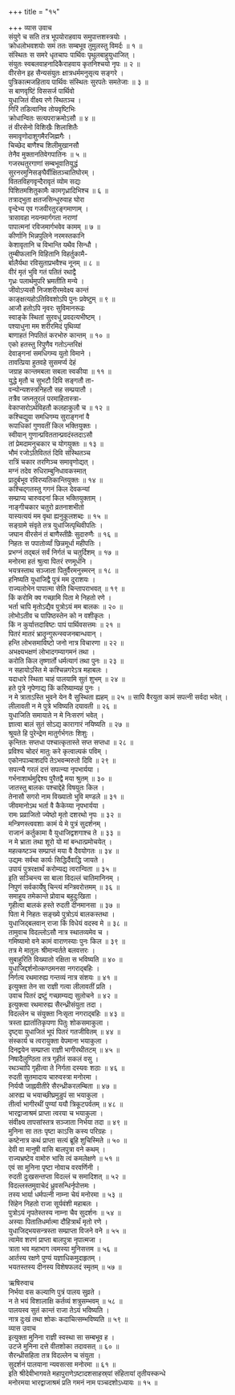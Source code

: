 +++
title = "१५"

+++
व्यास उवाच  
संयुगे च सति तत्र भूपयोराहवाय समुपात्तशस्त्रयोः ।  
क्रोधलोभवशयोः समं ततः सम्बभूव तुमुलस्तु विमर्दः ॥ १ ॥  
संस्थितः स समरे धृतचापः पार्थिवः पृथुलबाहुयुधाजित् ।  
संयुतः स्वबलवाहनादिकैराहवाय कृतनिश्चयो नृपः ॥ २ ॥  
वीरसेन इह सैन्यसंयुतः क्षात्रधर्ममनुसृत्य सङ्गरे ।  
पुत्रिकात्मजहिताय पार्थिवः संस्थितः सुरपतेः समतेजाः ॥ ३ ॥  
स बाणवृष्टिं विससर्ज पार्थिवो  
     युधाजितं वीक्ष्य रणे स्थितञ्च ।  
गिरिं तडित्वानिव तोयवृष्टिभिः  
     क्रोधान्वितः सत्यपराक्रमोऽसौ ॥ ४ ॥  
तं वीरसेनो विशिखैः शिलाशितैः  
     समावृणोदाशुगमैरजिह्मगैः ।  
चिच्छेद बाणैश्च शिलीमुखानसौ  
     तेनैव मुक्तानतिवेगपातिनः ॥ ५ ॥  
गजरथतुरगाणां सम्बभूवातियुद्धं  
     सुरनरमुनिसङ्घैर्वीक्षितञ्चातिघोरम् ।  
विततविहगवृन्दैरावृतं व्योम सद्यः  
     पिशितमशितुकामैः कामगृध्रादिभिश्च ॥ ६ ॥  
तत्राद्‌भुता क्षतजसिन्धुरुवाह घोरा  
     वृन्देभ्य एव गजवीरतुरङ्गमाणाम् ।  
त्रासावहा नयनमार्गगता नराणां  
     पापात्मनां रविजमार्गभवेव कामम् ॥ ७ ॥  
कीर्णानि भिन्नपुलिने नरमस्तकानि  
     केशावृतानि च विभान्ति यथैव सिन्धौ ।  
तुम्बीफलानि विहितानि विहर्तुकामै-  
     र्बालैर्यथा रविसुताप्रभवैश्च नूनम् ॥ ८ ॥  
वीरं मृतं भुवि गतं पतितं रथाद्वै  
     गृध्रः पलार्थमुपरि भ्रमतीति मन्ये ।  
जीवोऽप्यसौ निजशरीरमवेक्ष्य कान्तं  
     काङ्क्षत्यहोऽतिविवशोऽपि पुनः प्रवेष्टुम् ॥ ९ ॥  
आजौ हतोऽपि नृवरः सुविमानरूढः  
     स्वाङ्के स्थितां सुरवधूं प्रवदत्यभीष्टम् ।  
पश्याधुना मम शरीरमिदं पृथिव्यां  
     बाणाहतं निपतितं करभोरु कान्तम् ॥ १० ॥  
एको हतस्तु रिपुणैव गतोऽन्तरिक्षं  
     देवाङ्गनां समधिगम्य युतो विमाने ।  
तावत्प्रिया हुतवहे सुसमर्प्य देहं  
     जग्राह कान्तमबला सबला स्वकीया ॥ ११ ॥  
युद्धे मृतौ च सुभटौ दिवि सङ्गतौ ता-  
     वन्योन्यशस्त्रनिहतौ सह सम्प्रयातौ ।  
तत्रैव जघ्नतुरलं परमाहितास्त्रा-  
     वेकाप्सरोऽर्थविहतौ कलहाकुलौ च ॥ १२ ॥  
कश्चिद्युवा समधिगम्य सुराङ्गनां वै  
     रूपाधिकां गुणवतीं किल भक्तियुक्तः ।  
स्वीयान् गुणान्प्रविततान्प्रवदंस्तदाऽसौ  
     तां प्रेमदामनुचकार च योगयुक्तः ॥ १३ ॥  
भौ‌मं रजोऽतिविततं दिवि संस्थितञ्च  
     रात्रिं चकार तरणिञ्च समावृणोद्यत् ।  
मग्नं तदेव रुधिराम्बुनिधावकस्मात्  
     प्रादुर्बभूव रविरप्यतिकान्तियुक्तः ॥ १४ ॥  
कश्चिद्गतस्तु गगनं किल देवकन्यां  
     सम्प्राप्य चारुवदनां किल भक्तियुक्ताम् ।  
नाङ्गीचकार चतुरो व्रतनाशभीतो  
     यास्यत्ययं मम वृथा ह्यनुकूलशब्दः ॥ १५ ॥  
सङ्ग्रामे संवृते तत्र युधाजित्पृथिवीपतिः ।  
जघान वीरसेनं तं बाणैस्तीव्रैः सुदारुणैः ॥ १६ ॥  
निहतः स पपातोर्व्यां छिन्नमूर्धा महीपतिः ।  
प्रभग्नं तद्बलं सर्वं निर्गतं च चतुर्दिशम् ॥ १७ ॥  
मनोरमा हतं श्रुत्वा पितरं रणमूर्धनि ।  
भयत्रस्ताथ सञ्जाता पितुर्वैरमनुस्मरन् ॥ १८ ॥  
हनिष्यति युधाजिद्वै पुत्रं मम दुराशयः ।  
राज्यलोभेन पापात्मा सेति चिन्तापराभवत् ॥ १९ ॥  
किं करोमि क्व गच्छामि पिता मे निहतो रणे ।  
भर्ता चापि मृतोऽद्यैव पुत्रोऽयं मम बालकः ॥ २० ॥  
लोभोऽतीव च पापिष्ठस्तेन को न वशीकृतः ।  
किं न कुर्यात्तदाविष्टः पापं पार्थिवसत्तमः ॥ २१ ॥  
पितरं मातरं भ्रातॄन्गुरून्स्वजनबान्धवान् ।  
हन्ति लोभसमाविष्टो जनो नात्र विचारणा ॥ २२ ॥  
अभक्ष्यभक्षणं लोभादगम्यागमनं तथा ।  
करोति किल तृष्णार्तो धर्मत्यागं तथा पुनः ॥ २३ ॥  
न सहायोऽस्ति मे कश्चिन्नगरेऽत्र महाबलः ।  
यदाधारे स्थिता चाहं पालयामि सुतं शुभम् ॥ २४ ॥  
हते पुत्रे नृपेणाद्य किं करिष्याम्यहं पुनः ।  
न मे त्राताऽस्ति भुवने येन वै सुस्थिता ह्यहम् ॥ २५ ॥
सापि वैरयुता कामं सपत्नी सर्वदा भवेत् ।  
लीलावती न मे पुत्रे भविष्यति दयावती ॥ २६ ॥  
युधाजिति समायाते न मे निःसरणं भवेत् ।  
ज्ञात्वा बालं सुतं सोऽद्य कारागारं नयिष्यति ॥ २७ ॥  
श्रूयते हि पुरेन्द्रेण मातुर्गर्भगतः शिशुः ।  
कृन्तितः सप्तधा पश्चात्कृतास्ते सप्त सप्तधा ॥ २८ ॥  
प्रविश्य चोदरं मातुः करे कृत्वाल्पकं पविम् ।  
एकोनपञ्चाशदपि तेऽभवन्मरुतो दिवि ॥ २९ ॥  
सपत्न्यै गरलं दत्तं सपत्न्या नृपभार्यया ।  
गर्भनाशार्थमुद्दिश्य पुरैतद्वै मया श्रुतम् ॥ ३० ॥  
जातस्तु बालकः पश्चाद्देहे विषयुतः किल ।  
तेनासौ सगरो नाम विख्यातो भुवि मण्डले ॥ ३१ ॥  
जीवमानोऽथ भर्ता वै कैकेय्या नृपभार्यया ।  
रामः प्रव्राजितो ज्येष्ठो मृतो दशरथो नृपः ॥ ३२ ॥  
मन्त्रिणस्त्ववशाः कामं ये मे पुत्रं सुदर्शनम् ।  
राजानं कर्तुकामा वै युधाजिद्वशगाश्च ते ॥ ३३ ॥  
न मे भ्राता तथा शूरो यो मां बन्धात्प्रमोचयेत् ।  
महत्कष्टञ्च सम्प्राप्तं मया वै दैवयोगतः ॥ ३४ ॥  
उद्यमः सर्वथा कार्यः सिद्धिर्दैवाद्धि जायते ।  
उपायं पुत्ररक्षार्थं करोम्यद्य त्वरान्विता ॥ ३५ ॥  
इति सञ्चिन्त्य सा बाला विदल्लं चातिमानिनम् ।  
निपुणं सर्वकार्येषु चिन्त्यं मन्त्रिवरोत्तमम् ॥ ३६ ॥  
समाहूय तमेकान्ते प्रोवाच बहुदुःखिता ।  
गृहीत्वा बालकं हस्ते रुदती दीनमानसा ॥ ३७ ॥  
पिता मे निहतः सङ्ख्ये पुत्रोऽयं बालकस्तथा ।  
युधाजिद्‌बलवान् राजा किं विधेयं वदस्व मे ॥ ३८ ॥  
तामुवाच विदल्लोऽसौ नात्र स्थातव्यमेव च ।  
गमिष्यामो वने कामं वाराणस्याः पुनः किल ॥ ३९ ॥  
तत्र मे मातुलः श्रीमान्वर्तते बलवत्तरः ।  
सुबाहुरिति विख्यातो रक्षिता स भविष्यति ॥ ४० ॥  
युधाजिद्दर्शनोत्कण्ठमनसा नगराद्‌बहिः ।  
निर्गत्य रथमारुह्य गन्तव्यं नात्र संशयः ॥ ४१ ॥  
इत्युक्ता तेन सा राज्ञी गत्वा लीलावतीं प्रति ।  
उवाच पितरं द्रष्टुं गच्छाम्यद्य सुलोचने ॥ ४२ ॥  
इत्युक्त्वा रथमारुह्य सैरन्ध्रीसंयुता तदा ।  
विदल्लेन च संयुक्ता निःसृता नगराद्‌बहिः ॥ ४३ ॥  
त्रस्ता ह्यार्तातिकृपणा पितुः शोकसमाकुला ।  
दृष्ट्वा युधाजितं भूपं पितरं गतजीवितम् ॥ ४४ ॥  
संस्कार्य च त्वरायुक्ता वेपमाना भयाकुला ।  
दिनद्वयेन सम्प्राप्ता राज्ञी भागीरथीतटम् ॥ ४५ ॥  
निषादैलुण्ठिता तत्र गृहीतं सकलं वसु ।  
रथञ्चापि गृहीत्वा ते निर्गता दस्यवः शठाः ॥ ४६ ॥  
रुदती सुतमादाय चारुवस्त्रा मनोरमा ।  
निर्ययौ जाह्नवीतीरे सैरन्ध्रीकरलम्बिता ॥ ४७ ॥  
आरुह्य च भयाच्छीघ्रमुडुपं सा भयाकुला ।  
तीर्त्वा भागीरथीं पुण्यां ययौ त्रिकूटपर्वतम् ॥ ४८ ॥  
भारद्वाजाश्रमं प्राप्ता त्वरया च भयाकुला ।  
संवीक्ष्य तापसांस्तत्र सञ्जाता निर्भया तदा ॥ ४९ ॥  
मुनिना सा ततः पृष्टा काऽसि कस्य परिग्रहः ।  
कष्टेनात्र कथं प्राप्ता सत्यं ब्रूहि शुचिस्मिते ॥ ५० ॥  
देवी वा मानुषी वासि बालपुत्रा वने कथम् ।  
राज्यभ्रष्टेव वामोरु भासि त्वं कमलेक्षणे ॥ ५१ ॥  
एवं सा मुनिना पृष्टा नोवाच वरवर्णिनी ।  
रुदती दुःखसन्तप्ता विदल्लं च समादिशत् ॥ ५२ ॥  
विदल्लस्तमुवाचेदं ध्रुवसन्धिर्नृपोत्तमः ।  
तस्य भार्या धर्मपत्नी नाम्ना चेयं मनोरमा ॥ ५३ ॥  
सिंहेन निहतो राजा सूर्यवंशी महाबलः ।  
पुत्रोऽयं नृपतेस्तस्य नाम्ना चैव सुदर्शनः ॥ ५४ ॥  
अस्याः पितातिधर्मात्मा दौहित्रार्थं मृतो रणे ।  
युधाजिद्‌भयसन्त्रस्ता सम्प्राप्ता विजने वने ॥ ५५ ॥  
त्वामेव शरणं प्राप्ता बालपुत्रा नृपात्मजा ।  
त्राता भव महाभाग त्वमस्या मुनिसत्तम ॥ ५६ ॥  
आर्तस्य रक्षणे पुण्यं यज्ञाधिकमुदाहृतम् ।  
भयतस्तस्य दीनस्य विशेषफलदं स्मृतम् ॥ ५७ ॥  
  
ऋषिरुवाच  
निर्भया वस कल्याणि पुत्रं पालय सुव्रते ।  
न ते भयं विशालाक्षि कर्तव्यं शत्रुसम्भवम् ॥ ५८ ॥  
पालयस्व सुतं कान्तं राजा तेऽयं भविष्यति ।  
नात्र दुःखं तथा शोकः कदाचित्सम्भविष्यति ॥ ५९ ॥  
व्यास उवाच  
इत्युक्ता मुनिना राज्ञी स्वस्था सा सम्बभूव ह ।  
उटजे मुनिना दत्ते वीतशोका तदावसत् ॥ ६० ॥  
सैरन्ध्रीसहिता तत्र विदल्लेन च संयुता ।  
सुदर्शनं पालयाना न्यवसत्सा मनोरमा ॥ ६१ ॥  
इति श्रीदेवीभागवते महापुराणेऽष्टादशसाहस्र्यां संहितायां तृतीयस्कन्धे  
मनोरमया भारद्वाजाश्रमं प्रति गमनं नाम पञ्चदशोऽध्यायः ॥ १५ ॥
